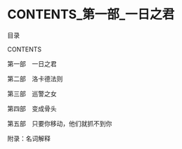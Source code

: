 # CONTENTS_第一部_一日之君

目录

CONTENTS

第一部　一日之君

第二部　洛卡德法则

第三部　巡警之女

第四部　变成骨头

第五部　只要你移动，他们就抓不到你

附录：名词解释